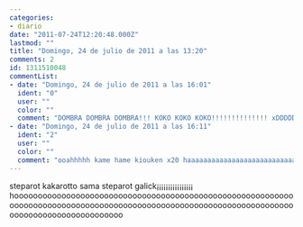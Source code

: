 ```yaml
---
categories:
- diario
date: "2011-07-24T12:20:48.000Z"
lastmod: ""
title: "Domingo, 24 de julio de 2011 a las 13:20"
comments: 2
id: 1311510048
commentList:
- date: "Domingo, 24 de julio de 2011 a las 16:01"
  ident: "0"
  user: ""
  color: ""
  comment: "DOMBRA DOMBRA DOMBRA!!! KOKO KOKO KOKO!!!!!!!!!!!!!! xDDDDDDDDD"
- date: "Domingo, 24 de julio de 2011 a las 16:11"
  ident: "2"
  user: ""
  color: ""
  comment: "ooahhhhh kame hame kiouken x20 haaaaaaaaaaaaaaaaaaaaaaaaaaaaaaaaaaaaaaaaaa"
---
```


steparot kakarotto sama steparot galick¡¡¡¡¡¡¡¡¡¡¡¡¡¡¡¡ hooooooooooooooooooooooooooooooooooooooooooooooooooooooooooooooooooooooooooooooooooooooooooooooooooooooooooooooooooooooooooooooooooooooooooooooo